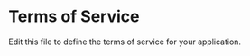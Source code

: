 <h1 class="text-gray-700 dark:text-gray-200">Terms of Service</h1>

<p class="text-gray-600 dark:text-gray-300">Edit this file to define the terms of service for your application.</p>
